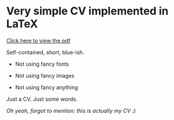 # Very simple CV implemented in LaTeX

[Click here to view the pdf](./cv.pdf)

Self-contained, short, blue-ish.

* Not using fancy fonts

* Not using fancy images

* Not using fancy anything

Just a CV. Just some words.


*Oh yeah, forgot to mention: this is actually my CV :)*
